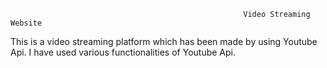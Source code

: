                                                         Video Streaming Website

This is a video streaming platform which has been made by using Youtube Api. 
I have used various functionalities of Youtube Api.
